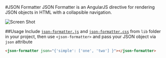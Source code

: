 #JSON Formatter
JSON Formatter is an AngularJS directive for rendering JSON objects in HTML with a collapsible navigation.

![Screen Shot](https://raw.githubusercontent.com/mohsen1/json-formatter/master/app/images/screenshot.png)

##Usage
Include [`json-formatter.js`](https://raw.githubusercontent.com/mohsen1/json-formatter/master/lib/json-formatter.js) and [`json-formatter.css`](https://raw.githubusercontent.com/mohsen1/json-formatter/master/lib/json-formatter.css) from `lib` folder in your project, then use `<json-formatter>` and pass your JSON object via `json` attribute

```html
<json-formatter json="{'simple': ['one', 'two'] }"></json-formatter>
```
